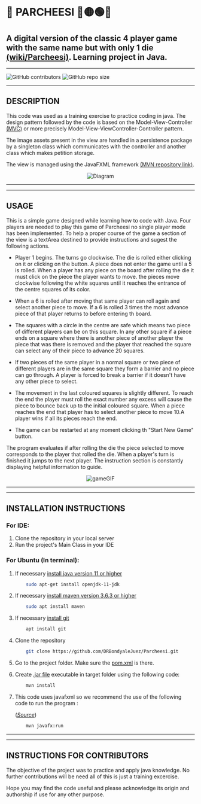 # 🎲 __PARCHEESI__ 🔵🟡🟢🔴
## A digital version of the classic 4 player game with the same name but with only 1 die [(wiki/Parcheesi)](https://en.wikipedia.org/wiki/Parcheesi). Learning project in Java.
___

![GitHub contributors](https://img.shields.io/github/contributors/DRBondyaleJuez/Parcheesi)
![GitHub repo size](https://img.shields.io/github/repo-size/DRBondyaleJuez/Parcheesi)
___

## __DESCRIPTION__
This code was used as a training exercise to practice coding in java. 
The design pattern followed by the code is based on the Model-View-Controller [(MVC)](https://developer.mozilla.org/en-US/docs/Glossary/MVC) or more precisely Model-View-ViewController-Controller pattern.

The image assets present in the view are handled in a persistence package by a singleton class which communicates with the controller and another class which makes petition storage.

The view is managed using the JavaFXML framework [(MVN repository link)](https://mvnrepository.com/artifact/org.openjfx/javafx-fxml).

<div style="text-align: center;">

![Diagram](https://user-images.githubusercontent.com/98281752/227616769-f5b41129-7862-455e-9e0d-9f717330430f.png)

</div>

___
___

## __USAGE__
This is a simple game designed while learning how to code with Java. Four players are needed to play this game of Parcheesi no single player mode has been implemented. To help a proper course of the game a section of the view is a textArea destined to provide instructions and sugest the following actions.

<!-- OL -->
- Player 1 begins. The turns go clockwise. The die is rolled either clicking on it or clicking on the button. A piece does not enter the game until a 5 is rolled. When a player has any piece on the board after rolling the die it must click on the piece the player wants to move. the pieces move clockwise following the white squares until it reaches the entrance of the centre squares of its color.


- When a 6 is rolled after moving that same player can roll again and select another piece to move. If a 6 is rolled 3 times the most advance piece of that player returns to before entering th board.


- The squares with a circle in the centre are safe which means two piece of different players can be on this square. In any other square if a piece ends on a square where there is another piece of another player the piece that was there is removed and the player that reached the square can select any of their piece to advance 20 squares.


- If two pieces of the same player in a normal square or two piece of different players are in the same square they form a barrier and no piece can go through. A player is forced to break a barrier if it doesn't have any other piece to select.


- The movement in the last coloured squares is slightly different. To reach the end the player must roll the exact number any excess will cause the piece to bounce back up to the initial coloured square. When a piece reaches the end that player has to select another piece to move 10.A player wins if all its pieces reach the end.


- The game can be restarted at any moment clicking th "Start New Game" button.


The program evaluates if after rolling the die the piece selected to move corresponds to the player that rolled the die. When a player's turn is finished it jumps to the next player. The instruction section is constantly displaying helpful information to guide.

<div style="text-align: center;">

![gameGIF](https://user-images.githubusercontent.com/98281752/227627120-2130486f-02bb-452d-a0dc-dcf9ebee8b27.gif)

</div>

___
___

## __INSTALLATION INSTRUCTIONS__
### __For IDE:__
<!-- OL -->
1. Clone the repository in your local server
2. Run the project's Main Class in your IDE

### __For Ubuntu (In terminal):__
<!-- OL -->
1. If necessary [install java version 11 or higher](https://stackoverflow.com/questions/52504825/how-to-install-jdk-11-under-ubuntu)


    ```bash 
        sudo apt-get install openjdk-11-jdk
    ```


2. If necessary [install maven version 3.6.3 or higher](https://phoenixnap.com/kb/install-maven-on-ubuntu)

   ```bash 
       sudo apt install maven
   ``` 

3. If necessary [install git](https://www.digitalocean.com/community/tutorials/how-to-install-git-on-ubuntu-20-04)

   ```bash 
       apt install git
   ```

4. Clone the repository

   ```bash 
       git clone https://github.com/DRBondyaleJuez/Parcheesi.git
   ```

5. Go to the project folder. Make sure the [pom.xml](https://maven.apache.org/guides/introduction/introduction-to-the-pom.html) is there.

6.  Create [.jar file](https://en.wikipedia.org/wiki/JAR_(file_format)) executable in target folder using the following code:

    ```bash
		mvn install 
    ```

7. This code uses javafxml so we recommend the use of the following code  to run the program :

   ([*Source*](https://github.com/openjfx/javafx-maven-plugin))

   ```bash 
       mvn javafx:run
   ```

___
___
## __INSTRUCTIONS FOR CONTRIBUTORS__
The objective of the project was to practice and apply java knowledge. No further contributions will be need all of this is just a training excercise.

Hope you may find the code useful and please acknowledge its origin and authorship if use for any other purpose.





